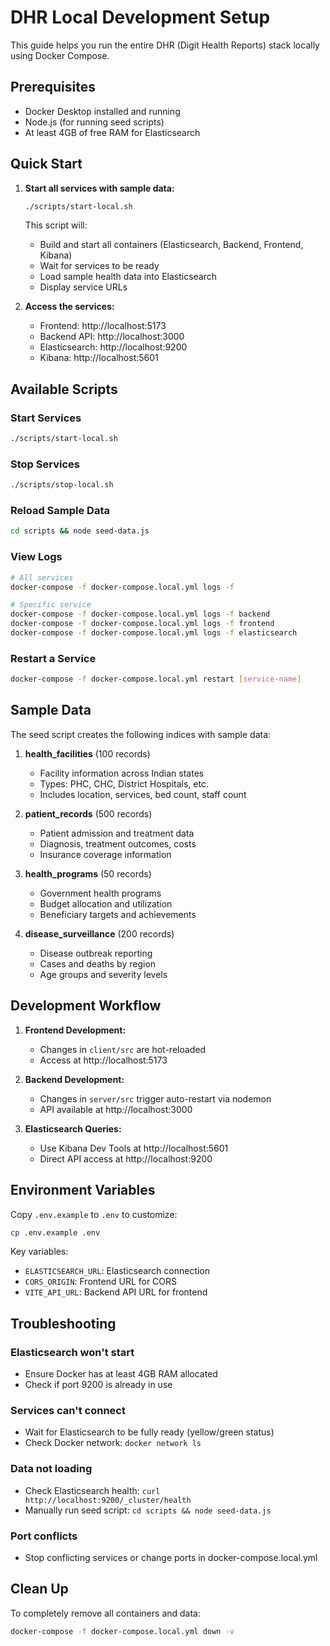 # DHR Local Development Setup

This guide helps you run the entire DHR (Digit Health Reports) stack locally using Docker Compose.

## Prerequisites

- Docker Desktop installed and running
- Node.js (for running seed scripts)
- At least 4GB of free RAM for Elasticsearch

## Quick Start

1. **Start all services with sample data:**
   ```bash
   ./scripts/start-local.sh
   ```

   This script will:
   - Build and start all containers (Elasticsearch, Backend, Frontend, Kibana)
   - Wait for services to be ready
   - Load sample health data into Elasticsearch
   - Display service URLs

2. **Access the services:**
   - Frontend: http://localhost:5173
   - Backend API: http://localhost:3000
   - Elasticsearch: http://localhost:9200
   - Kibana: http://localhost:5601

## Available Scripts

### Start Services
```bash
./scripts/start-local.sh
```

### Stop Services
```bash
./scripts/stop-local.sh
```

### Reload Sample Data
```bash
cd scripts && node seed-data.js
```

### View Logs
```bash
# All services
docker-compose -f docker-compose.local.yml logs -f

# Specific service
docker-compose -f docker-compose.local.yml logs -f backend
docker-compose -f docker-compose.local.yml logs -f frontend
docker-compose -f docker-compose.local.yml logs -f elasticsearch
```

### Restart a Service
```bash
docker-compose -f docker-compose.local.yml restart [service-name]
```

## Sample Data

The seed script creates the following indices with sample data:

1. **health_facilities** (100 records)
   - Facility information across Indian states
   - Types: PHC, CHC, District Hospitals, etc.
   - Includes location, services, bed count, staff count

2. **patient_records** (500 records)
   - Patient admission and treatment data
   - Diagnosis, treatment outcomes, costs
   - Insurance coverage information

3. **health_programs** (50 records)
   - Government health programs
   - Budget allocation and utilization
   - Beneficiary targets and achievements

4. **disease_surveillance** (200 records)
   - Disease outbreak reporting
   - Cases and deaths by region
   - Age groups and severity levels

## Development Workflow

1. **Frontend Development:**
   - Changes in `client/src` are hot-reloaded
   - Access at http://localhost:5173

2. **Backend Development:**
   - Changes in `server/src` trigger auto-restart via nodemon
   - API available at http://localhost:3000

3. **Elasticsearch Queries:**
   - Use Kibana Dev Tools at http://localhost:5601
   - Direct API access at http://localhost:9200

## Environment Variables

Copy `.env.example` to `.env` to customize:

```bash
cp .env.example .env
```

Key variables:
- `ELASTICSEARCH_URL`: Elasticsearch connection
- `CORS_ORIGIN`: Frontend URL for CORS
- `VITE_API_URL`: Backend API URL for frontend

## Troubleshooting

### Elasticsearch won't start
- Ensure Docker has at least 4GB RAM allocated
- Check if port 9200 is already in use

### Services can't connect
- Wait for Elasticsearch to be fully ready (yellow/green status)
- Check Docker network: `docker network ls`

### Data not loading
- Check Elasticsearch health: `curl http://localhost:9200/_cluster/health`
- Manually run seed script: `cd scripts && node seed-data.js`

### Port conflicts
- Stop conflicting services or change ports in docker-compose.local.yml

## Clean Up

To completely remove all containers and data:

```bash
docker-compose -f docker-compose.local.yml down -v
```